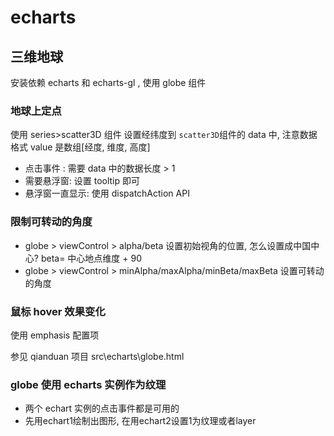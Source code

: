 # echarts

## 三维地球

安装依赖 echarts 和 echarts-gl , 使用 globe 组件

### 地球上定点

使用 series>scatter3D 组件 设置经纬度到 `scatter3D`组件的 data 中, 注意数据格式 value 是数组[经度, 维度, 高度]

- 点击事件 : 需要 data 中的数据长度 > 1
- 需要悬浮窗: 设置 tooltip 即可
- 悬浮窗一直显示: 使用 dispatchAction API

### 限制可转动的角度

- globe > viewControl > alpha/beta 设置初始视角的位置, 怎么设置成中国中心? beta= 中心地点维度 + 90
- globe > viewControl > minAlpha/maxAlpha/minBeta/maxBeta 设置可转动的角度

### 鼠标 hover 效果变化

使用 emphasis 配置项

参见 qianduan 项目 src\echarts\globe.html

### globe 使用 echarts 实例作为纹理

- 两个 echart 实例的点击事件都是可用的
- 先用echart1绘制出图形, 在用echart2设置1为纹理或者layer
